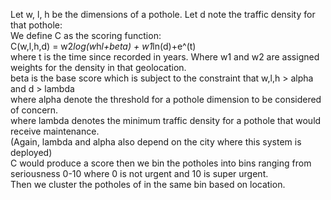 Let w, l, h be the dimensions of a pothole. Let d note the traffic density for that pothole:  
We define C as the scoring function:  
      C(w,l,h,d) = w2*log(w*h*l+beta) + w1*ln(d)+e^(t)  
      where t is the time since recorded in years.
      Where w1 and w2 are assigned weights for the density in that geolocation.  
beta is the base score which is subject to the constraint that w,l,h > alpha and d > lambda  
where alpha denote the threshold for a pothole dimension to be considered of concern.  
where lambda denotes the minimum traffic density for a pothole that would receive maintenance.  
(Again, lambda and alpha also depend on the city where this system is deployed)  
C would produce a score then we bin the potholes into bins ranging from seriousness 0-10 where 0 is not urgent and 10 is super urgent.  
Then we cluster the potholes of in the same bin based on location.
